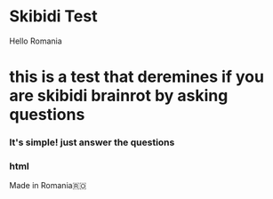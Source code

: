 # Skibidi Test
Hello Romania
<h1>this is a test that deremines if you are skibidi brainrot by asking questions</h1>
<h3>It's simple! just answer the questions</h3>
<h3> html</h3>
Made in Romania🇷🇴

